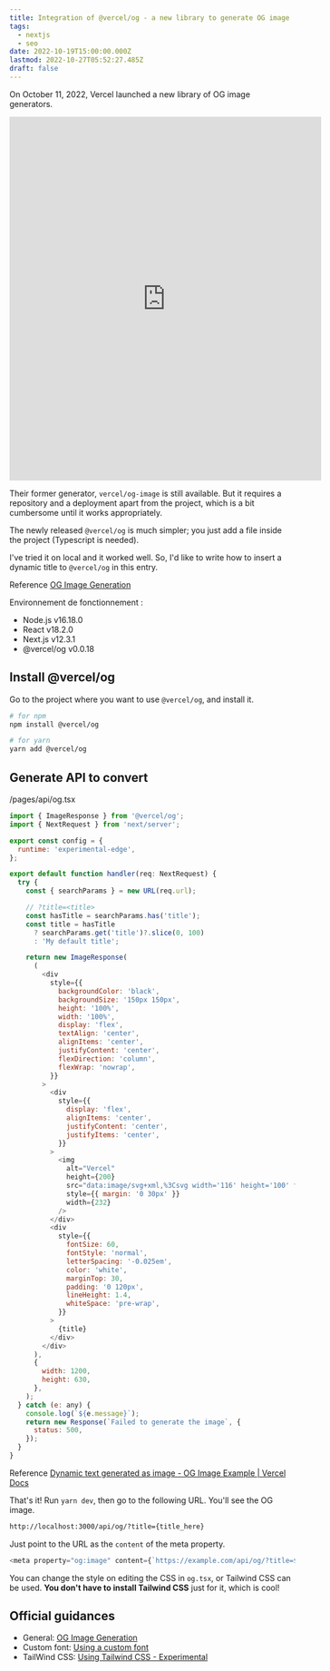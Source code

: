 ```yaml
---
title: Integration of @vercel/og - a new library to generate OG image
tags:
  - nextjs
  - seo
date: 2022-10-19T15:00:00.000Z
lastmod: 2022-10-27T05:52:27.485Z
draft: false
---
```


On October 11, 2022, Vercel launched a new library of OG image generators.

<iframe id="twitter-widget-0" scrolling="no" frameborder="0" allowtransparency="true" allowfullscreen="true" class="" style="position: static; visibility: visible; width: 550px; height: 641px; display: block; flex-grow: 1;" title="Twitter Tweet" src="https://platform.twitter.com/embed/Tweet.html?dnt=false&amp;embedId=twitter-widget-0&amp;features=e30%3D&amp;frame=false&amp;hideCard=false&amp;hideThread=false&amp;id=1579561293069316096&amp;lang=en&amp;origin=file%3A%2F%2F%2FC%3A%2FUsers%2Fharab%2FOneDrive%2F%25E3%2583%2589%25E3%2582%25AD%25E3%2583%25A5%25E3%2583%25A1%25E3%2583%25B3%25E3%2583%2588%2FExcelPython%2Ftest.html&amp;theme=light&amp;widgetsVersion=1c23387b1f70c%3A1664388199485&amp;width=550px" data-tweet-id="1579561293069316096"></iframe>

Their former generator, `vercel/og-image` is still available. But it requires a repository and a deployment apart from the project, which is a bit cumbersome until it works appropriately.

The newly released `@vercel/og` is much simpler; you just add a file inside the project (Typescript is needed).

I've tried it on local and it worked well. So, I'd like to write how to insert a dynamic title to `@vercel/og` in this entry.

<span class="label warning">Reference</span> [OG Image Generation](https://vercel.com/docs/concepts/functions/edge-functions/og-image-generation)

Environnement de fonctionnement :

- Node.js v16.18.0
- React v18.2.0
- Next.js v12.3.1
- @vercel/og v0.0.18

## Install @vercel/og

Go to the project where you want to use `@vercel/og`, and install it.

```bash
# for npm
npm install @vercel/og

# for yarn
yarn add @vercel/og
```

## Generate API to convert

<div class="filename">/pages/api/og.tsx</div>

```js
import { ImageResponse } from '@vercel/og';
import { NextRequest } from 'next/server';

export const config = {
  runtime: 'experimental-edge',
};

export default function handler(req: NextRequest) {
  try {
    const { searchParams } = new URL(req.url);

    // ?title=<title>
    const hasTitle = searchParams.has('title');
    const title = hasTitle
      ? searchParams.get('title')?.slice(0, 100)
      : 'My default title';

    return new ImageResponse(
      (
        <div
          style={{
            backgroundColor: 'black',
            backgroundSize: '150px 150px',
            height: '100%',
            width: '100%',
            display: 'flex',
            textAlign: 'center',
            alignItems: 'center',
            justifyContent: 'center',
            flexDirection: 'column',
            flexWrap: 'nowrap',
          }}
        >
          <div
            style={{
              display: 'flex',
              alignItems: 'center',
              justifyContent: 'center',
              justifyItems: 'center',
            }}
          >
            <img
              alt="Vercel"
              height={200}
              src="data:image/svg+xml,%3Csvg width='116' height='100' fill='white' xmlns='http://www.w3.org/2000/svg'%3E%3Cpath d='M57.5 0L115 100H0L57.5 0z' /%3E%3C/svg%3E"
              style={{ margin: '0 30px' }}
              width={232}
            />
          </div>
          <div
            style={{
              fontSize: 60,
              fontStyle: 'normal',
              letterSpacing: '-0.025em',
              color: 'white',
              marginTop: 30,
              padding: '0 120px',
              lineHeight: 1.4,
              whiteSpace: 'pre-wrap',
            }}
          >
            {title}
          </div>
        </div>
      ),
      {
        width: 1200,
        height: 630,
      },
    );
  } catch (e: any) {
    console.log(`${e.message}`);
    return new Response(`Failed to generate the image`, {
      status: 500,
    });
  }
}
```

<span class="label warning">Reference</span> [Dynamic text generated as image - OG Image Example | Vercel Docs](https://vercel.com/docs/concepts/functions/edge-functions/og-image-examples#dynamic-text-generated-as-image)

That's it! Run `yarn dev`, then go to the following URL. You'll see the OG image.

```html
http://localhost:3000/api/og/?title={title_here}
```

Just point to the URL as the `content` of the meta property.

```js
<meta property="og:image" content={`https://example.com/api/og/?title=${title}`} />
```

You can change the style on editing the CSS in `og.tsx`, or Tailwind CSS can be used. **You don't have to install Tailwind CSS** just for it, which is cool!

## Official guidances

- General: [OG Image Generation](https://vercel.com/docs/concepts/functions/edge-functions/og-image-generation)
- Custom font: [Using a custom font](https://vercel.com/docs/concepts/functions/edge-functions/og-image-examples#using-a-custom-font)
- TailWind CSS: [Using Tailwind CSS - Experimental](https://vercel.com/docs/concepts/functions/edge-functions/og-image-examples#using-tailwind-css---experimental)